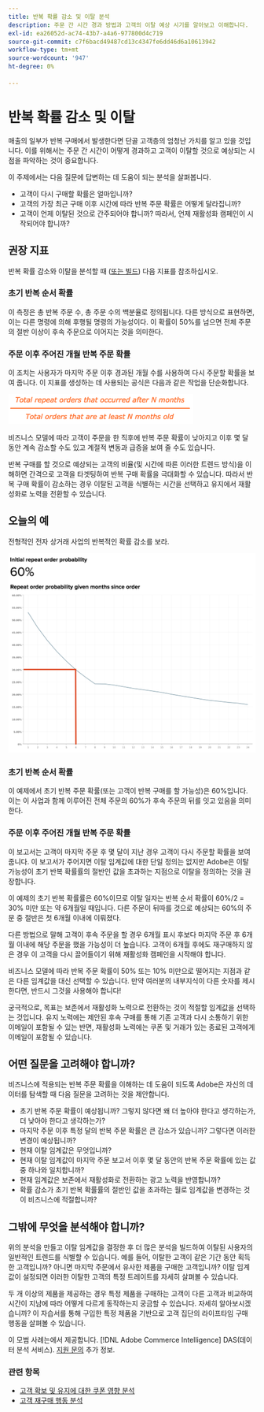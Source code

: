 ```yaml
---
title: 반복 확률 감소 및 이탈 분석
description: 주문 간 시간 경과 방법과 고객의 이탈 예상 시기를 알아보고 이해합니다.
exl-id: ea26052d-ac74-43b7-a4a6-977800d4c719
source-git-commit: c7f6bacd49487cd13c4347fe6dd46d6a10613942
workflow-type: tm+mt
source-wordcount: '947'
ht-degree: 0%

---
```


# 반복 확률 감소 및 이탈

매출의 일부가 반복 구매에서 발생한다면 단골 고객층의 엄청난 가치를 알고 있을 것입니다. 이를 위해서는 주문 간 시간이 어떻게 경과하고 고객이 이탈할 것으로 예상되는 시점을 파악하는 것이 중요합니다.

이 주제에서는 다음 질문에 답변하는 데 도움이 되는 분석을 살펴봅니다.

* 고객이 다시 구매할 확률은 얼마입니까?
* 고객의 가장 최근 구매 이후 시간에 따라 반복 주문 확률은 어떻게 달라집니까?
* 고객이 언제 이탈된 것으로 간주되어야 합니까? 따라서, 언제 재활성화 캠페인이 시작되어야 합니까?

## 권장 지표

반복 확률 감소와 이탈을 분석할 때 ([또는 빌드](../../data-user/reports/ess-manage-data-metrics.md)) 다음 지표를 참조하십시오.

### 초기 반복 순서 확률

이 측정은 총 반복 주문 수, 총 주문 수의 백분율로 정의됩니다. 다른 방식으로 표현하면, 이는 다른 명령에 의해 후행될 명령의 가능성이다. 이 확률이 50%를 넘으면 전체 주문의 절반 이상이 후속 주문으로 이어지는 것을 의미한다.

### 주문 이후 주어진 개월 반복 주문 확률

이 조치는 사용자가 마지막 주문 이후 경과된 개월 수를 사용하여 다시 주문할 확률을 보여 줍니다. 이 지표를 생성하는 데 사용되는 공식은 다음과 같은 작업을 단순화합니다.

![반복 확률 공식](../../assets/Repeat_probability_formula.png)

비즈니스 모델에 따라 고객이 주문을 한 직후에 반복 주문 확률이 낮아지고 이후 몇 달 동안 계속 감소할 수도 있고 계절적 변동과 급증을 보여 줄 수도 있습니다.

반복 구매를 할 것으로 예상되는 고객의 비율(및 시간에 따른 이러한 트렌드 방식)을 이해하면 간격으로 고객을 타겟팅하여 반복 구매 확률을 극대화할 수 있습니다. 따라서 반복 구매 확률이 감소하는 경우 이탈된 고객을 식별하는 시간을 선택하고 유지에서 재활성화로 노력을 전환할 수 있습니다.

## 오늘의 예

전형적인 전자 상거래 사업의 반복적인 확률 감소를 보라.

![주문 이후 주어진 개월 동안 초기 반복 주문 확률 반복 주문 확률.](../../assets/Order_probability_reports.png)

### 초기 반복 순서 확률

이 예제에서 초기 반복 주문 확률(또는 고객이 반복 구매를 할 가능성)은 60%입니다. 이는 이 사업과 함께 이루어진 전체 주문의 60%가 후속 주문의 뒤를 잇고 있음을 의미한다.

### 주문 이후 주어진 개월 반복 주문 확률

이 보고서는 고객이 마지막 주문 후 몇 달이 지난 경우 고객이 다시 주문할 확률을 보여 줍니다. 이 보고서가 주어지면 이탈 임계값에 대한 단일 정의는 없지만 Adobe은 이탈 가능성이 초기 반복 확률률의 절반인 값을 초과하는 지점으로 이탈을 정의하는 것을 권장합니다.

이 예제의 초기 반복 확률률은 60%이므로 이탈 일자는 반복 순서 확률이 60%/2 = 30% 미만 또는 약 6개월일 때입니다. 다른 주문이 뒤따를 것으로 예상되는 60%의 주문 중 절반은 첫 6개월 이내에 이뤄졌다.

다른 방법으로 말해 고객이 후속 주문을 할 경우 6개월 표시 후보다 마지막 주문 후 6개월 이내에 해당 주문을 했을 가능성이 더 높습니다. 고객이 6개월 후에도 재구매하지 않은 경우 이 고객을 다시 끌어들이기 위해 재활성화 캠페인을 시작해야 합니다.

비즈니스 모델에 따라 반복 주문 확률이 50% 또는 10% 미만으로 떨어지는 지점과 같은 다른 임계값을 대신 선택할 수 있습니다. 만약 여러분의 내부지식이 다른 숫자를 제시한다면, 반드시 그것을 사용해야 합니다!

궁극적으로, 목표는 보존에서 재활성화 노력으로 전환하는 것이 적절할 임계값을 선택하는 것입니다. 유지 노력에는 제안된 후속 구매를 통해 기존 고객과 다시 소통하기 위한 이메일이 포함될 수 있는 반면, 재활성화 노력에는 쿠폰 및 거래가 있는 종료된 고객에게 이메일이 포함될 수 있습니다.

## 어떤 질문을 고려해야 합니까?

비즈니스에 적용되는 반복 주문 확률을 이해하는 데 도움이 되도록 Adobe은 자신의 데이터를 탐색할 때 다음 질문을 고려하는 것을 제안합니다.

* 초기 반복 주문 확률이 예상됩니까? 그렇지 않다면 왜 더 높아야 한다고 생각하는가, 더 낮아야 한다고 생각하는가?
* 마지막 주문 이후 특정 달의 반복 주문 확률은 큰 감소가 있습니까? 그렇다면 이러한 변경이 예상됩니까?
* 현재 이탈 임계값은 무엇입니까?
* 현재 이탈 임계값이 마지막 주문 보고서 이후 몇 달 동안의 반복 주문 확률에 있는 값 중 하나와 일치합니까?
* 현재 임계값은 보존에서 재활성화로 전환하는 광고 노력을 반영합니까?
* 확률 감소가 초기 반복 확률률의 절반인 값을 초과하는 월로 임계값을 변경하는 것이 비즈니스에 적절합니까?

## 그밖에 무엇을 분석해야 합니까?

위의 분석을 만들고 이탈 임계값을 결정한 후 더 많은 분석을 빌드하여 이탈된 사용자의 일반적인 트렌드를 식별할 수 있습니다. 예를 들어, 이탈한 고객이 같은 기간 동안 획득한 고객입니까? 아니면 마지막 주문에서 유사한 제품을 구매한 고객입니까? 이탈 임계값이 설정되면 이러한 이탈한 고객의 특정 트레이트를 자세히 살펴볼 수 있습니다.

두 개 이상의 제품을 제공하는 경우 특정 제품을 구매하는 고객이 다른 고객과 비교하여 시간이 지남에 따라 어떻게 다르게 동작하는지 궁금할 수 있습니다. 자세히 알아보시겠습니까? 이 자습서를 통해 구입한 특정 제품을 기반으로 고객 집단의 라이프타임 구매 행동을 살펴볼 수 있습니다.

이 모범 사례는에서 제공합니다. [!DNL Adobe Commerce Intelligence] DAS(데이터 분석 서비스). [지원 문의](https://experienceleague.adobe.com/docs/commerce-knowledge-base/kb/troubleshooting/miscellaneous/mbi-service-policies.html) 추가 정보.

### 관련 항목

* [고객 확보 및 유지에 대한 쿠폰 영향 분석](../analysis/coupon-impact.md)
* [고객 재구매 행동 분석](../analysis/repurchase-behavior.md)
